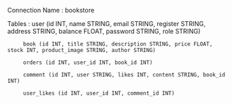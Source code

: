 Connection Name : bookstore


Tables : user (id INT, name STRING, email STRING, register STRING, address STRING, balance FLOAT, password STRING, role STRING)

		 book (id INT, title STRING, description STRING, price FLOAT, stock INT, product_image STRING, author STRING)
		 
		 orders (id INT, user_id INT, book_id INT)
		 
		 comment (id INT, user STRING, likes INT, content STRING, book_id INT)
		 
		 user_likes (id INT, user_id INT, comment_id INT)

